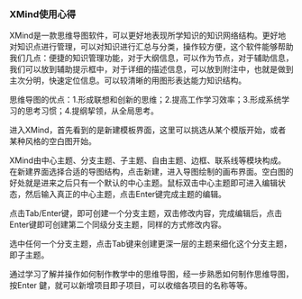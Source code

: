 ### XMind使用心得

XMind是一款思维导图软件，可以更好地表现所学知识的知识网络结构。更好地对知识点进行管理，可以对知识进行汇总与分类，操作较方便，这个软件能够帮助我们几点：便捷的知识管理功能，对于大纲信息，可以作为节点，对于辅助信息，我们可以放到辅助提示框中，对于详细的描述信息，可以放到附注中，也就是做到主次分明，快速定位信息。可以较清晰的用图形表达能力知识结构。

思维导图的优点：1.形成联想和创新的思维；2.提高工作学习效率；3.形成系统学习的思考习惯；4.提纲挈领，从全局思考。

进入XMind，首先看到的是新建模板界面，这里可以挑选从某个模版开始，或者某种风格的空白图开始。

XMind由中心主题、分支主题、子主题、自由主题、边框、联系线等模块构成。在新建界面选择合适的导图结构，点击新建，进入导图绘制的画布界面。空白图的好处就是进来之后只有一个默认的中心主题。鼠标双击中心主题即可进入编辑状态，然后输入真正的中心主题，点击Enter键完成主题的编辑。

点击Tab/Enter键，即可创建一个分支主题，双击修改内容，完成编辑后，点击Enter键即可创建第二个同级分支主题，同样的方式修改内容。

选中任何一个分支主题，点击Tab键来创建更深一层的主题来细化这个分支主题，即子主题。

通过学习了解并操作如何制作教学中的思维导图，经一步熟悉如何制作思维导图，按Enter 鍵，就可以新增项目即子项目，可以收缩各项目的名称等等。